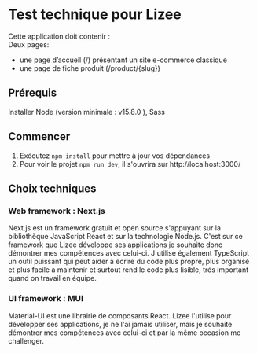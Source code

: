 # Test technique pour Lizee

Cette application doit contenir :\
Deux pages:
- une page d’accueil (/) présentant un site e-commerce classique
- une page de fiche produit (/product/{slug})

## Prérequis

Installer Node (version minimale : v15.8.0 ), Sass

## Commencer

1. Exécutez `npm install` pour mettre à jour vos dépendances
2. Pour voir le projet `npm run dev`, il s'ouvrira sur http://localhost:3000/

## Choix techniques

### Web framework : Next.js

Next.js est un framework gratuit et open source s'appuyant sur la bibliothèque JavaScript React et sur la technologie Node.js. C'est sur ce framework que Lizee développe ses applications je souhaite donc démontrer mes compétences avec celui-ci.
J'utilise également TypeScript un outil puissant qui peut  aider à écrire du code plus propre, plus organisé et plus facile à maintenir et surtout rend le code plus lisible, trés important quand on travail en équipe.

### UI framework : MUI

Material-UI est une librairie de composants React. Lizee l'utilise pour développer ses applications, je ne l'ai jamais utiliser, mais je souhaite démontrer mes compétences avec celui-ci et par la même occasion me challenger.
